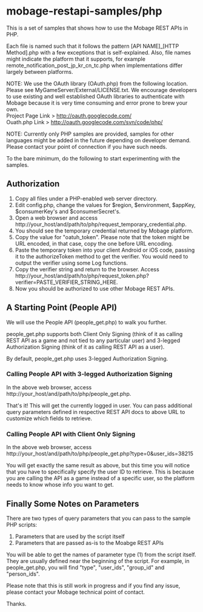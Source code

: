 mobage-restapi-samples/php
======================

This is a set of samples that shows how to use the Mobage REST APIs in PHP.

Each file is named such that it follows the pattern [API NAME]_[HTTP Method].php with a few exceptions that is self-explained. Also, file names might indicate the platform that it supports, for example remote_notification_post_jp_kr_cn_tc.php when implementations differ largely between platforms.

NOTE: We use the OAuth library (OAuth.php) from the following location. Please see MyGameServer/External/LICENSE.txt. We encourage developers to use existing and well established OAuth libraries to authenticate with Mobage because it is very time consuming and error prone to brew your own.  
Project Page Link > http://oauth.googlecode.com/  
Ouath.php Link > http://oauth.googlecode.com/svn/code/php/


NOTE: Currently only PHP samples are provided, samples for other languages might be added in the future depending on developer demand. Please contact your point of connection if you have such needs.

To the bare minimum, do the following to start experimenting with the samples.

Authorization
-------------

1. Copy all files under a PHP-enabled web server directory.
2. Edit config.php, change the values for $region, $environment, $appKey, $consumerKey's and $consumerSecret's.
3. Open a web browser and access http://your_host/and/path/to/php/request_temporary_credential.php.
4. You should see the temporary credential returned by Mobage platform. 
5. Copy the value for "oatuh_token". Please note that the token might be URL encoded, in that case, copy the one before URL encoding.
6. Paste the temporary token into your client Android or iOS code, passing it to the authorizeToken method to get the verifier. You would need to output the verifier using some Log functions.
7. Copy the verifier string and return to the browser. Access http://your_host/and/path/to/php/request_token.php?verifier=PASTE_VERIFIER_STRING_HERE.
8. Now you should be authorized to use other Mobage REST APIs.

A Starting Point (People API)
-----------------------------

We will use the People API (people_get.php) to walk you further.

people_get.php supports both Client Only Signing (think of it as calling REST API as a game and not tied to any particular user) and 3-legged Authorization Signing (think of it as calling REST API as a user).

By default, people_get.php uses 3-legged Authorization Signing.

### Calling People API with 3-legged Authorization Signing

In the above web browser, access http://your_host/and/path/to/php/people_get.php.

That's it! This will get the currently logged in user. You can pass additional query parameters defined in respective REST API docs to above URL to customize which fields to retrieve.

### Calling People API with Client Only Signing

In the above web browser, access http://your_host/and/path/to/php/people_get.php?type=0&user_ids=38215

You will get exactly the same result as above, but this time you will notice that you have to specifically specify the user ID to retrieve. This is because you are calling the API as a game instead of a specific user, so the platform needs to know whose info you want to get.

Finally Some Notes on Parameters
--------------------------------
There are two types of query parameters that you can pass to the sample PHP scripts:
1. Parameters that are used by the script itself
2. Parameters that are passed as-is to the Moabge REST APIs

You will be able to get the names of parameter type (1) from the script itself. They are usually defined near the beginning of the script. For example, in people_get.php, you will find "type", "user_ids", "group_id" and "person_ids".

Please note that this is still work in progress and if you find any issue, please contact your Mobage technical point of contact.

Thanks.
